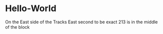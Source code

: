 # Hello-World
On the East side of the Tracks
East second to be exact
213 is in the middle of the block
